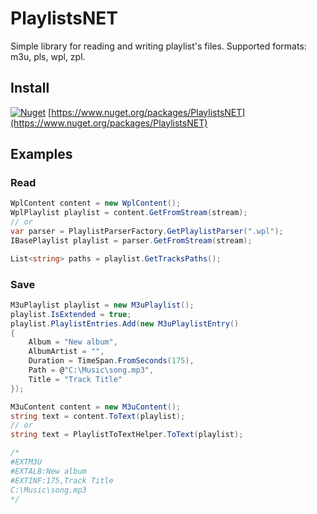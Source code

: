 # PlaylistsNET

Simple library for reading and writing playlist's files. Supported formats: m3u, pls, wpl, zpl.

## Install

[![Nuget](https://img.shields.io/nuget/v/PlaylistsNet)](https://www.nuget.org/packages/PlaylistsNET) [https://www.nuget.org/packages/PlaylistsNET](https://www.nuget.org/packages/PlaylistsNET)

## Examples

### Read
```c#
WplContent content = new WplContent();
WplPlaylist playlist = content.GetFromStream(stream);
// or
var parser = PlaylistParserFactory.GetPlaylistParser(".wpl");
IBasePlaylist playlist = parser.GetFromStream(stream);

List<string> paths = playlist.GetTracksPaths();

```
### Save
```c#
M3uPlaylist playlist = new M3uPlaylist();
playlist.IsExtended = true;
playlist.PlaylistEntries.Add(new M3uPlaylistEntry()
{
    Album = "New album",
    AlbumArtist = "",
    Duration = TimeSpan.FromSeconds(175),
    Path = @"C:\Music\song.mp3",
    Title = "Track Title"
});

M3uContent content = new M3uContent();
string text = content.ToText(playlist);
// or
string text = PlaylistToTextHelper.ToText(playlist);

/*
#EXTM3U
#EXTALB:New album
#EXTINF:175,Track Title
C:\Music\song.mp3
*/
```
